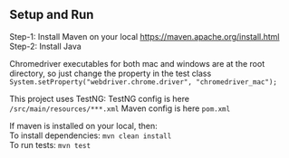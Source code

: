 ## Setup and Run

Step-1: Install Maven on your local https://maven.apache.org/install.html  
Step-2: Install Java

Chromedriver executables for both mac and windows are at the root directory, so just change the property in the test class
```System.setProperty("webdriver.chrome.driver", "chromedriver_mac");```

This project uses TestNG:
TestNG config is here ```/src/main/resources/***.xml```
Maven config is here ```pom.xml```

If maven is installed on your local, then:  
To install dependencies:
```mvn clean install```  
To run tests:
```mvn test```

